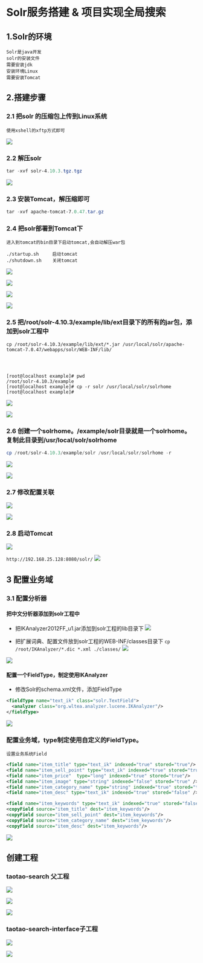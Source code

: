 # Solr服务搭建  & 项目实现全局搜索
## 1.Solr的环境
```
Solr是java开发
solr的安装文件
需要安装jdk
安装环境Linux
需要安装Tomcat
```

## 2.搭建步骤
### 2.1  把solr 的压缩包上传到Linux系统
```
使用xshell的xftp方式即可
```
![](https://img2018.cnblogs.com/blog/1231979/201906/1231979-20190613101121386-1813336039.png)

### 2.2  解压solr
```powershell
tar -xvf solr-4.10.3.tgz.tgz
```
![](https://img2018.cnblogs.com/blog/1231979/201906/1231979-20190613101256715-1193451156.png)

### 2.3 安装Tomcat，解压缩即可
```powershell
tar -xvf apache-tomcat-7.0.47.tar.gz
```

### 2.4  把solr部署到Tomcat下
```
进入到tomcat的bin目录下启动tomcat,会自动解压war包

./startup.sh     启动tomcat
./shutdown.sh    关闭tomcat
```
![](https://img2018.cnblogs.com/blog/1231979/201906/1231979-20190613100933944-283184352.png)

![](https://img2018.cnblogs.com/blog/1231979/201906/1231979-20190613102422070-956810852.png)

![](https://img2018.cnblogs.com/blog/1231979/201906/1231979-20190613102448992-750809285.png)

![](https://img2018.cnblogs.com/blog/1231979/201906/1231979-20190613102458616-683655048.png)


### 2.5 把/root/solr-4.10.3/example/lib/ext目录下的所有的jar包，添加到solr工程中
```
cp /root/solr-4.10.3/example/lib/ext/*.jar /usr/local/solr/apache-tomcat-7.0.47/webapps/solr/WEB-INF/lib/




[root@localhost example]# pwd
/root/solr-4.10.3/example
[root@localhost example]# cp -r solr /usr/local/solr/solrhome
[root@localhost example]# 
```

![](https://img2018.cnblogs.com/blog/1231979/201906/1231979-20190613102626348-1287834010.png)

![](https://img2018.cnblogs.com/blog/1231979/201906/1231979-20190613102802403-34402591.png)

### 2.6 创建一个solrhome。/example/solr目录就是一个solrhome。复制此目录到/usr/local/solr/solrhome
```powershell
cp /root/solr-4.10.3/example/solr /usr/local/solr/solrhome -r
```
![](https://img2018.cnblogs.com/blog/1231979/201906/1231979-20190613103016546-1069623115.png)

![](https://img2018.cnblogs.com/blog/1231979/201906/1231979-20190613103156134-1092996762.png)

### 2.7 修改配置关联
![](https://img2018.cnblogs.com/blog/1231979/201906/1231979-20190613103411015-1358862479.png)

![](https://img2018.cnblogs.com/blog/1231979/201906/1231979-20190613103649144-161453916.png)

### 2.8 启动Tomcat
![](https://img2018.cnblogs.com/blog/1231979/201906/1231979-20190613103959342-724328794.png)

`http://192.168.25.128:8080/solr/`
![](https://img2018.cnblogs.com/blog/1231979/201906/1231979-20190613104248210-1805097310.png)

## 3 配置业务域
### 3.1 配置分析器
#### 把中文分析器添加到solr工程中
- 把IKAnalyzer2012FF_u1.jar添加到solr工程的lib目录下
![](https://img2018.cnblogs.com/blog/1231979/201906/1231979-20190613105341837-1986369565.png)

- 把扩展词典、配置文件放到solr工程的WEB-INF/classes目录下
`cp /root/IKAnalyzer/*.dic *.xml ./classes/`
![](https://img2018.cnblogs.com/blog/1231979/201906/1231979-20190613105745661-401459313.png)

![](https://img2018.cnblogs.com/blog/1231979/201906/1231979-20190613110050293-1629644163.png)


#### 配置一个FieldType，制定使用IKAnalyzer
- 修改Solr的schema.xml文件，添加FieldType
```xml
<fieldType name="text_ik" class="solr.TextField">
  <analyzer class="org.wltea.analyzer.lucene.IKAnalyzer"/>
</fieldType>
```
![](https://img2018.cnblogs.com/blog/1231979/201906/1231979-20190613112450970-1385767007.png)


### 配置业务域，type制定使用自定义的FieldType。
`设置业务系统Field`
```xml
<field name="item_title" type="text_ik" indexed="true" stored="true"/>
<field name="item_sell_point" type="text_ik" indexed="true" stored="true"/>
<field name="item_price"  type="long" indexed="true" stored="true"/>
<field name="item_image" type="string" indexed="false" stored="true" />
<field name="item_category_name" type="string" indexed="true" stored="true" />
<field name="item_desc" type="text_ik" indexed="true" stored="false" />

<field name="item_keywords" type="text_ik" indexed="true" stored="false" multiValued="true"/>
<copyField source="item_title" dest="item_keywords"/>
<copyField source="item_sell_point" dest="item_keywords"/>
<copyField source="item_category_name" dest="item_keywords"/>
<copyField source="item_desc" dest="item_keywords"/>

```
![](https://img2018.cnblogs.com/blog/1231979/201906/1231979-20190613113528555-762526545.png)


## 创建工程
### taotao-search 父工程
![](https://img2018.cnblogs.com/blog/1231979/201906/1231979-20190613152322289-140888764.png)


![](https://img2018.cnblogs.com/blog/1231979/201906/1231979-20190613152445606-1856041326.png)

![](https://img2018.cnblogs.com/blog/1231979/201906/1231979-20190613152530837-788065486.png)


### taotao-search-interface子工程
![](https://img2018.cnblogs.com/blog/1231979/201906/1231979-20190613152322289-140888764.png)

![](https://img2018.cnblogs.com/blog/1231979/201906/1231979-20190613152837000-1870238912.png)

